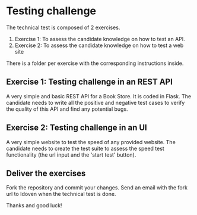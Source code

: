 # Testing challenge

The technical test is composed of 2 exercises.

  1. Exercise 1: To assess the candidate knowledge on how to test an API.
  2. Exercise 2: To assess the candidate knowledge on how to test a web site

There is a folder per exercise with the corresponding instructions inside.

## Exercise 1: Testing challenge in an REST API

A very simple and basic REST API for a Book Store. It is coded in Flask. The candidate needs to write all the positive and negative test cases to verify the quality of this API and find any potential bugs.

## Exercise 2: Testing challenge in an UI

A very simple website to test the speed of any provided website. The candidate needs to create the test suite to assess the speed test functionality (the url input and the 'start test' button).

## Deliver the exercises

Fork the repository and commit your changes.
Send an email with the fork url to Idoven when the technical test is done.

Thanks and good luck!
